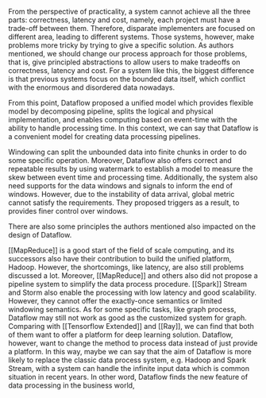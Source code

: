 
From the perspective of practicality, a system cannot achieve all the three parts: correctness, latency and cost, namely, each project must have a trade-off between them. Therefore, disparate implementers are focused on different area, leading to different systems. Those systems, however, make problems more tricky by trying to give a specific solution. As authors mentioned, we should change our process approach for those problems, that is, give principled abstractions to allow users to make tradeoffs on correctness, latency and cost. For a system like this, the biggest difference is that previous systems focus on the bounded data itself, which conflict with the enormous and disordered data nowadays. 

From this point, Dataflow proposed a unified model which provides flexible model by decomposing pipeline, splits the logical and physical implementation, and enables computing based on event-time with the ability to handle processing time. In this context, we can say that Dataflow is a convenient model for creating data processing pipelines.

Windowing can split the unbounded data into finite chunks in order to do some specific operation. Moreover, Dataflow also offers correct and repeatable results by using watermark to establish a model to measure the skew between event time and processing time. Additionally, the system also need supports for the data windows and signals to inform the end of windows. However, due to the instability of data arrival, global metric cannot satisfy the requirements. They proposed triggers as a result, to provides finer control over windows.

There are also some principles the authors mentioned also impacted on the design of Dataflow. 

[[MapReduce]] is a good start of the field of scale computing, and its successors also have their contribution to build the unified platform, Hadoop. However, the shortcomings, like latency, are also still problems discussed a lot.  Moreover, [[MapReduce]] and others also did not propose a pipeline system to simplify the data process procedure. [[Spark]] Stream and Storm also enable the processing with low latency and good scalability. However, they cannot offer the exactly-once semantics or limited windowing semantics. As for some specific tasks, like graph process, Dataflow may still not work as good as the customized system for graph. Comparing with [[Tensorflow Extended]] and [[Ray]], we can find that both of them want to offer a platform for deep learning solution. Dataflow, however, want to change the method to process data instead of just provide a platform. In this way, maybe we can say that the aim of Dataflow is more likely to replace the classic data process system, e.g. Hadoop and Spark Stream, with a system can handle the infinite input data which is common situation in recent years. In other word, Dataflow finds the new feature of data processing in the business world,